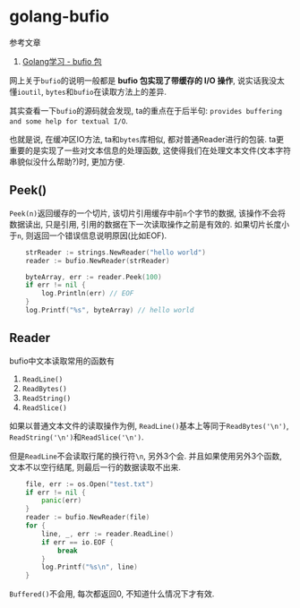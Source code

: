 # golang-bufio

参考文章

1. [Golang学习 - bufio 包](http://www.cnblogs.com/golove/p/3282667.html)

网上关于`bufio`的说明一般都是 **bufio 包实现了带缓存的 I/O 操作**, 说实话我没太懂`ioutil`, `bytes`和`bufio`在读取方法上的差异.

其实查看一下`bufio`的源码就会发现, ta的重点在于后半句: `provides buffering and some help for textual I/O`.

也就是说, 在缓冲区IO方法, ta和`bytes`库相似, 都对普通Reader进行的包装. ta更重要的是实现了一些对文本信息的处理函数, 这使得我们在处理文本文件(文本字符串貌似没什么帮助?)时, 更加方便.

## Peek()

`Peek(n)`返回缓存的一个切片, 该切片引用缓存中前`n`个字节的数据, 该操作不会将数据读出, 只是引用, 引用的数据在下一次读取操作之前是有效的. 如果切片长度小于`n`, 则返回一个错误信息说明原因(比如EOF).

```go
	strReader := strings.NewReader("hello world")
	reader := bufio.NewReader(strReader)

	byteArray, err := reader.Peek(100)
	if err != nil {
		log.Println(err) // EOF
	}
	log.Printf("%s", byteArray) // hello world
```

## Reader

bufio中文本读取常用的函数有

1. `ReadLine()`
2. `ReadBytes()`
3. `ReadString()`
4. `ReadSlice()`

如果以普通文本文件的读取操作为例, `ReadLine()`基本上等同于`ReadBytes('\n')`, `ReadString('\n')`和`ReadSlice('\n')`.

但是`ReadLine`不会读取行尾的换行符`\n`, 另外3个会. 并且如果使用另外3个函数, 文本不以空行结尾, 则最后一行的数据读取不出来.

```go
	file, err := os.Open("test.txt")
	if err != nil {
		panic(err)
	}
	reader := bufio.NewReader(file)
	for {
		line, _, err := reader.ReadLine()
		if err == io.EOF {
			break
		}
		log.Printf("%s\n", line)
	}
```

`Buffered()`不会用, 每次都返回0, 不知道什么情况下才有效.